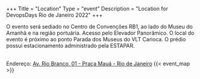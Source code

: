 +++
Title = "Location"
Type = "event"
Description = "Location for DevopsDays Rio de Janeiro 2022"
+++

O evento será sediado no Centro de Convenções RB1, ao lado do Museu do Amanhã e na região portuária. Acesso pelo Elevador Panorâmico. O local do evento é próximo ao ponto Parada dos Museus do VLT Carioca. O prédio possui estacionamento administrado pela ESTAPAR.

<br>
Endereço: <a href="https://www.google.com/maps/place/Av.+Rio+Branco,+1+-+Centro,+Rio+de+Janeiro+-+RJ,+20090-003/data=!4m2!3m1!1s0x997f5a374c58ef:0x83f376c76cb79ca1?sa=X&ved=2ahUKEwj0-J6muIr5AhXHK7kGHQl_C8gQ8gF6BAgPEAE">Av. Rio Branco, 01 - Praça Mauá - Rio de Janeiro</a>
<!-- Uncomment this only if you have set the coordinates for your location in the config yaml. Get Latitude and Longitude of a Point: http://itouchmap.com/latlong.html -->
{{< event_map >}}

<!-- Edit and uncomment to let people know what accessibility features you have available -->
<!-- 
    Example from Minneapolis 2020

    We offer wheelchair-designated spaces, chairs, and standing options (with tall tables) in the mainstage session room; a quiet room; bathrooms labeled according to the facilities they contain; professional live captioning of mainstage sessions; ingredient labeling (based on data provided when registering); and private space (upon request) for those nursing. We'd also be happy to accommodate any other accessibility needs upon request: {{< email_organizers >}}    
-->
